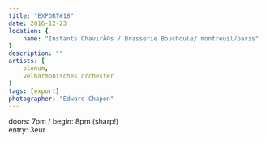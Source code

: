 ```yaml
---
title: "EXPORT#18"
date: 2016-12-23
location: {
    name: "Instants ChavirÃ©s / Brasserie Bouchoule/ montreuil/paris"
}
description: ""
artists: [
    plenum,
    velharmonisches orchester
]
tags: [export]
photographer: "Edward Chapon"
---
```

doors: 7pm / begin: 8pm (sharp!)  
entry: 3eur
